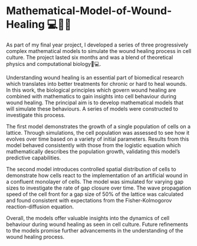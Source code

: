 # Mathematical-Model-of-Wound-Healing 💻👩‍🔬
As part of my final year project, I developed a series of three progressively complex mathematical models to simulate the wound healing process in cell culture. The project lasted six months and was a blend of theoretical physics and computational biology🦠💻. 

Understanding wound healing is an essential part of biomedical research which translates into better treatments for chronic or hard to heal wounds. In this work, the biological principles which govern wound healing are combined with mathematics to gain insights into cell behaviour during wound healing. The principal aim is to develop mathematical models that will simulate these behaviours. A series of models were constructed to investigate this process.

The first model demonstrates the growth of a single population of cells on a lattice. Through simulations, the cell population was assessed to see how it evolves over time based on a variety of initial parameters. Results from this model behaved consistently with those from the logistic equation which mathematically describes the population growth, validating this model’s predictive capabilities.

The second model introduces controlled spatial distribution of cells to demonstrate how cells react to the implementation of an artificial wound in a confluent monolayer of cells. The model was simulated for varying gap sizes to investigate the rate of gap closure over time. The wave propagation speed of the cell front for a gap size of 50% of the lattice was calculated and found consistent with expectations from the Fisher-Kolmogorov reaction-diffusion equation.

Overall, the models offer valuable insights into the dynamics of cell behaviour during wound healing as seen in cell culture. Future refinements to the models promise further advancements in the understanding of the wound healing process.
